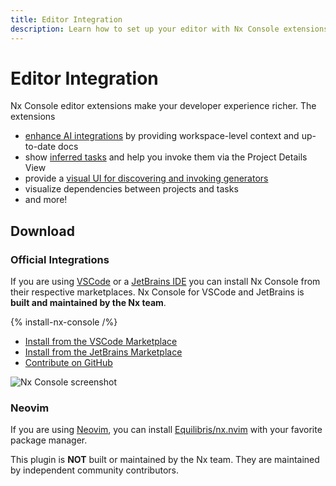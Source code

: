 ```yaml
---
title: Editor Integration
description: Learn how to set up your editor with Nx Console extensions to enhance your developer experience with features like task visualization, cache management, and generator UI.
---
```


# Editor Integration

Nx Console editor extensions make your developer experience richer. The extensions

- [enhance AI integrations](/features/enhance-AI) by providing workspace-level context and up-to-date docs
- show [inferred tasks](/concepts/inferred-tasks) and help you invoke them via the Project Details View
- provide a [visual UI for discovering and invoking generators](/recipes/nx-console/console-generate-command)
- visualize dependencies between projects and tasks
- and more!

## Download

### Official Integrations

If you are using [VSCode](https://code.visualstudio.com/) or a [JetBrains IDE](https://www.jetbrains.com/) you can install Nx Console from their respective marketplaces. Nx Console for VSCode and JetBrains is **built and maintained by the Nx team**.

{% install-nx-console /%}

- [Install from the VSCode Marketplace](https://marketplace.visualstudio.com/items?itemName=nrwl.angular-console)
- [Install from the JetBrains Marketplace](https://plugins.jetbrains.com/plugin/21060-nx-console)
- [Contribute on GitHub](https://github.com/nrwl/nx-console)

![Nx Console screenshot](/shared/images/nx-console/nx-console-screenshot.webp)

### Neovim

If you are using [Neovim](https://neovim.io/), you can install [Equilibris/nx.nvim](https://github.com/Equilibris/nx.nvim) with your favorite package manager.

This plugin is **NOT** built or maintained by the Nx team. They are maintained by independent community contributors.
